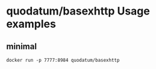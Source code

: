 # quodatum/basexhttp Usage examples

## minimal

```
docker run -p 7777:8984 quodatum/basexhttp
```
